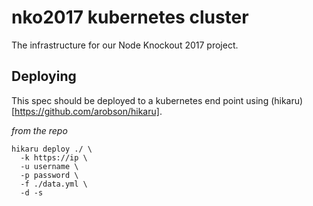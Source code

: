 # nko2017 kubernetes cluster

The infrastructure for our Node Knockout 2017 project.

## Deploying

This spec should be deployed to a kubernetes end point using (hikaru)[https://github.com/arobson/hikaru].

*from the repo*
```shell
hikaru deploy ./ \
  -k https://ip \
  -u username \
  -p password \
  -f ./data.yml \
  -d -s
```
